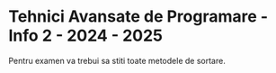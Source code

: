 # Tehnici Avansate de Programare - Info 2 - 2024 - 2025

Pentru examen va trebui sa stiti toate metodele de sortare.
